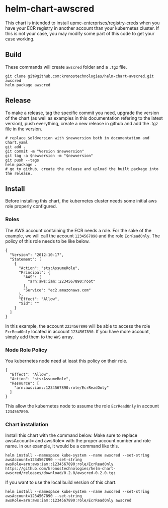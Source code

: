 # helm-chart-awscred
This chart is intended to install [upmc-enterprises/registry-creds](https://github.com/upmc-enterprises/registry-creds) when you have your ECR registry in another account than your kubernetes cluster. If this is not your case, you may modify some part of this code to get your case working.

## Build
These commands will create `awscred` folder and a `.tgz` file.
```
git clone git@github.com:kronostechnologies/helm-chart-awscred.git awscred
helm package awscred
```

## Release
To make a release, tag the specific commit you need, upgrade the version of the chart (as well as examples in this documentation refering to the latest version), push everything, create a new release in github and add the .tgz file in the version.

```
# replace $oldversion with $newversion both in documentation and Chart.yaml
git add .
git commit -m "Version $newversion"
git tag -a $newversion -m "$newversion"
git push --tags
helm package .
# go to github, create the release and upload the built package into the release.
```

## Install
Before installing this chart, the kubernetes cluster needs some initial aws role properly configured.

### Roles
The AWS account containing the ECR needs a role. For the sake of the example, we will call the account `1234567890` and the role `EcrReadOnly`. The policy of this role needs to be like below.
```
{
  "Version": "2012-10-17",
  "Statement": [
    {
      "Action": "sts:AssumeRole",
      "Principal": {
        "AWS": [
          "arn:aws:iam::2234567890:root"
        ],
        "Service": "ec2.amazonaws.com"
      },
      "Effect": "Allow",
      "Sid": ""
    }
  ]
}
```
In this example, the account `2234567890` will be able to access the role `EcrReadOnly` located in account `1234567890`. If you have more account, simply add them to the `AWS` array.

### Node Role Policy
You kubernetes node need at least this policy on their role.
```
{
  "Effect": "Allow",
  "Action": "sts:AssumeRole",
  "Resource": [
    "arn:aws:iam::1234567890:role/EcrReadOnly"
  ]
}
```
This allow the kubernetes node to assume the role `EcrReadOnly` in account `1234567890`.

### Chart installation
Install this chart with the command below. Make sure to replace awsAccount= and awsRole= with the proper account number and role name. In our example, it would be a command like this.

```
helm install --namespace kube-system --name awscred --set-string awsAccount=1234567890 --set-string awsRole=arn:aws:iam::1234567890:role/EcrReadOnly https://github.com/kronostechnologies/helm-chart-awscred/releases/download/0.2.0/awscred-0.2.0.tgz
```

If you want to use the local build version of this chart.
```
helm install --namespace kube-system --name awscred --set-string awsAccount=1234567890 --set-string awsRole=arn:aws:iam::1234567890:role/EcrReadOnly awscred
```
